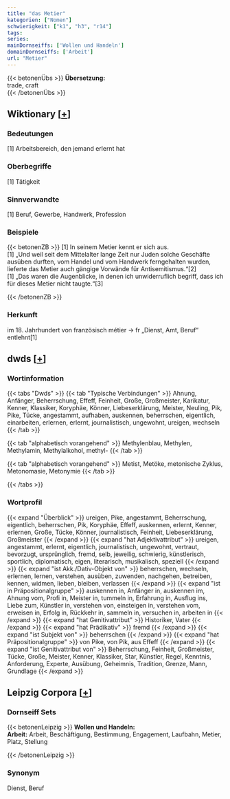 ```yaml
---
title: "das Metier"
kategorien: ["Nomen"]
schwierigkeit: ["k1", "h3", "r14"]
tags:
series:
mainDornseiffs: ['Wollen und Handeln']
domainDornseiffs: ['Arbeit']
url: "Metier"
---
```


{{< betonenÜbs >}}
**Übersetzung:**  
trade, craft  
{{< /betonenÜbs >}}

## Wiktionary [[+](https://de.wiktionary.org/wiki/Metier)]

### Bedeutungen
[1] Arbeitsbereich, den jemand erlernt hat  

### Oberbegriffe
[1] Tätigkeit  

### Sinnverwandte
[1] Beruf, Gewerbe, Handwerk, Profession  

### Beispiele
{{< betonenZB >}}
[1] In seinem Metier kennt er sich aus.  
[1] „Und weil seit dem Mittelalter lange Zeit nur Juden solche Geschäfte ausüben durften, vom Handel und vom Handwerk ferngehalten wurden, lieferte das Metier auch gängige Vorwände für Antisemitismus.“[2]  
[1] „Das waren die Augenblicke, in denen ich unwiderruflich begriff, dass ich für dieses Metier nicht taugte.“[3]  

{{< /betonenZB >}}
### Herkunft
im 18. Jahrhundert von französisch métier → fr „Dienst, Amt, Beruf“ entlehnt[1]  



## dwds [[+](https://www.dwds.de/wb/Metier)]

### Wortinformation
{{< tabs "Dwds" >}}
{{< tab "Typische Verbindungen" >}}
Ahnung, Anfänger, Beherrschung, Effeff, Feinheit, Große, Großmeister, Karikatur, Kenner, Klassiker, Koryphäe, Könner, Liebeserklärung, Meister, Neuling, Pik, Pike, Tücke, angestammt, aufhaben, auskennen, beherrschen, eigentlich, einarbeiten, erlernen, erlernt, journalistisch, ungewohnt, ureigen, wechseln
{{< /tab >}}

{{< tab "alphabetisch vorangehend" >}}
Methylenblau, Methylen, Methylamin, Methylalkohol, methyl-
{{< /tab >}}

{{< tab "alphabetisch vorangehend" >}}
Metist, Metöke, metonische Zyklus, Metonomasie, Metonymie
{{< /tab >}}

{{< /tabs >}}

### Wortprofil
{{< expand "Überblick" >}} ureigen, Pike, angestammt, Beherrschung, eigentlich, beherrschen, Pik, Koryphäe, Effeff, auskennen, erlernt, Kenner, erlernen, Große, Tücke, Könner, journalistisch, Feinheit, Liebeserklärung, Großmeister {{< /expand >}}
{{< expand "hat Adjektivattribut" >}} ureigen, angestammt, erlernt, eigentlich, journalistisch, ungewohnt, vertraut, bevorzugt, ursprünglich, fremd, selb, jeweilig, schwierig, künstlerisch, sportlich, diplomatisch, eigen, literarisch, musikalisch, speziell {{< /expand >}}
{{< expand "ist Akk./Dativ-Objekt von" >}} beherrschen, wechseln, erlernen, lernen, verstehen, ausüben, zuwenden, nachgehen, betreiben, kennen, widmen, lieben, bleiben, verlassen {{< /expand >}}
{{< expand "ist in Präpositionalgruppe" >}} auskennen in, Anfänger in, auskennen im, Ahnung vom, Profi in, Meister in, tummeln in, Erfahrung in, Ausflug ins, Liebe zum, Künstler in, verstehen von, einsteigen in, verstehen vom, erweisen in, Erfolg in, Rückkehr in, sammeln in, versuchen in, arbeiten in {{< /expand >}}
{{< expand "hat Genitivattribut" >}} Historiker, Vater {{< /expand >}}
{{< expand "hat Prädikativ" >}} fremd {{< /expand >}}
{{< expand "ist Subjekt von" >}} beherrschen {{< /expand >}}
{{< expand "hat Präpositionalgruppe" >}} von Pike, von Pik, aus Effeff {{< /expand >}}
{{< expand "ist Genitivattribut von" >}} Beherrschung, Feinheit, Großmeister, Tücke, Große, Meister, Kenner, Klassiker, Star, Künstler, Regel, Kenntnis, Anforderung, Experte, Ausübung, Geheimnis, Tradition, Grenze, Mann, Grundlage {{< /expand >}}

## Leipzig Corpora [[+](https://corpora.uni-leipzig.de/en/res?word=Metier&corpusId=deu_newscrawl-public_2018)]

### Dornseiff Sets
{{< betonenLeipzig >}}
**Wollen und Handeln:**  
**Arbeit:** Arbeit, Beschäftigung, Bestimmung, Engagement, Laufbahn, Metier, Platz, Stellung  

{{< /betonenLeipzig >}}

### Synonym
Dienst, Beruf

